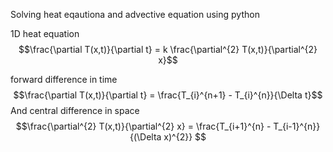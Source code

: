Solving heat eqautiona and advective equation using python

1D heat equation $$\frac{\partial T(x,t)}{\partial t} = k \frac{\partial^{2} T(x,t)}{\partial^{2} x}$$

forward difference in time  $$\frac{\partial T(x,t)}{\partial t} = \frac{T_{i}^{n+1} - T_{i}^{n}}{\Delta t}$$
And central difference in space  $$\frac{\partial^{2} T(x,t)}{\partial^{2} x} = \frac{T_{i+1}^{n} - T_{i-1}^{n}}{(\Delta x)^{2}} $$
